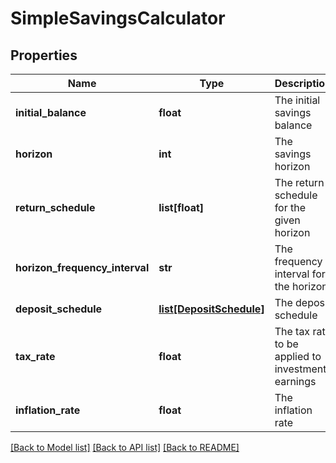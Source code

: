 # SimpleSavingsCalculator

## Properties
Name | Type | Description | Notes
------------ | ------------- | ------------- | -------------
**initial_balance** | **float** | The initial savings balance | 
**horizon** | **int** | The savings horizon | 
**return_schedule** | **list[float]** | The return schedule for the given horizon | 
**horizon_frequency_interval** | **str** | The frequency interval for the horizon | [optional] [default to 'year']
**deposit_schedule** | [**list[DepositSchedule]**](DepositSchedule.md) | The deposit schedule | [optional] 
**tax_rate** | **float** | The tax rate to be applied to investment earnings | [optional] 
**inflation_rate** | **float** | The inflation rate | [optional] 

[[Back to Model list]](../README.md#documentation-for-models) [[Back to API list]](../README.md#documentation-for-api-endpoints) [[Back to README]](../README.md)


